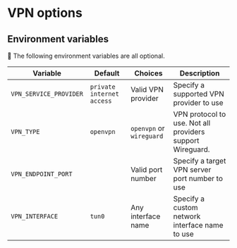 # VPN options

## Environment variables

💁 The following environment variables are all optional.

| Variable | Default | Choices | Description |
| --- | --- | --- | --- |
| `VPN_SERVICE_PROVIDER` | `private internet access` | Valid VPN provider | Specify a supported VPN provider to use |
| `VPN_TYPE` | `openvpn` | `openvpn` or `wireguard` | VPN protocol to use. Not all providers support Wireguard. |
| `VPN_ENDPOINT_PORT` | | Valid port number | Specify a target VPN server port number to use |
| `VPN_INTERFACE` | `tun0` | Any interface name | Specify a custom network interface name to use |
